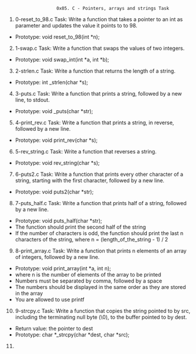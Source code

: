                        0x05. C - Pointers, arrays and strings Task

1. 0-reset_to_98.c Task:  Write a function that takes a pointer to an int as parameter and updates the value it points to to 98.

* Prototype: void reset_to_98(int *n);

2. 1-swap.c Task: Write a function that swaps the values of two integers.

* Prototype: void swap_int(int *a, int *b); 

3. 2-strlen.c Task: Write a function that returns the length of a string.

* Prototype: int _strlen(char *s);

4. 3-puts.c Task: Write a function that prints a string, followed by a new line, to stdout.

* Prototype: void _puts(char *str);

5. 4-print_rev.c Task: Write a function that prints a string, in reverse, followed by a new line.

* Prototype: void print_rev(char *s);

6. 5-rev_string.c Task: Write a function that reverses a string.

* Prototype: void rev_string(char *s);

7. 6-puts2.c Task: Write a function that prints every other character of a string, starting with the first character, followed by a new line.

* Prototype: void puts2(char *str);

8. 7-puts_half.c Task: Write a function that prints half of a string, followed by a new line.

* Prototype: void puts_half(char *str);
* The function should print the second half of the string
* If the number of characters is odd, the function should print the last n characters of the string, where n = (length_of_the_string - 1) / 2

9. 8-print_array.c Task: Write a function that prints n elements of an array of integers, followed by a new line.

* Prototype: void print_array(int *a, int n);
* where n is the number of elements of the array to be printed
* Numbers must be separated by comma, followed by a space
* The numbers should be displayed in the same order as they are stored in the array
* You are allowed to use printf

10. 9-strcpy.c Task: Write a function that copies the string pointed to by src, including the terminating null byte (\0), to the buffer pointed to by dest.

* Return value: the pointer to dest
* Prototype: char *_strcpy(char *dest, char *src);

11.             
